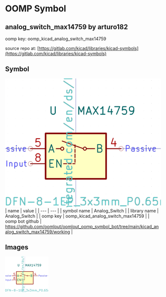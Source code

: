 # OOMP Symbol  
## analog_switch_max14759  by arturo182  
  
oomp key: oomp_kicad_analog_switch_max14759  
  
source repo at: [https://gitlab.com/kicad/libraries/kicad-symbols](https://gitlab.com/kicad/libraries/kicad-symbols)  
## Symbol  
  
[![working.png](working_600.png)](working.png)  
| name | value | 
| --- | --- | 
| symbol name | Analog_Switch | 
| library name | Analog_Switch | 
| oomp key | oomp_kicad_analog_switch_max14759 | 
| oomp bot github | https://github.com/oomlout/oomlout_oomp_symbol_bot/tree/main/kicad_analog_switch_max14759/working | 
## Images  
  
[![working.png](working_140.png)](working.png)  
